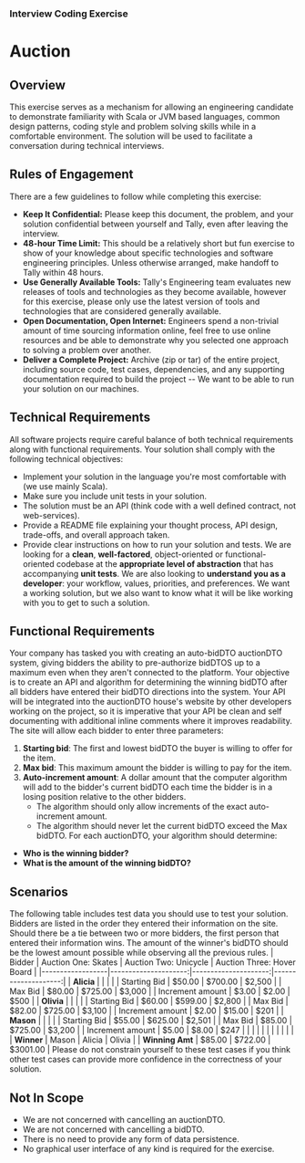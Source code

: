### Interview Coding Exercise
# Auction
## Overview
This exercise serves as a mechanism for allowing an engineering candidate to demonstrate familiarity with Scala or JVM based languages, common design patterns, coding style and problem solving skills while in a comfortable environment. The solution will be used to facilitate a conversation during technical interviews.
## Rules of Engagement
There are a few guidelines to follow while completing this exercise:
* __Keep It Confidential:__ Please keep this document, the problem, and your solution confidential between yourself and Tally, even after leaving the interview.
* __48-hour Time Limit:__ This should be a relatively short but fun exercise to show of your knowledge about specific technologies and software engineering principles.  Unless otherwise arranged, make handoff to Tally within 48 hours.
* __Use Generally Available Tools:__ Tally's Engineering team evaluates new releases of tools and technologies as they become available, however for this exercise, please only use the latest version of tools and technologies that are considered generally available.
* __Open Documentation, Open Internet:__ Engineers spend a non-trivial amount of time sourcing information online, feel free to use online resources and be able to demonstrate why you selected one approach to solving a problem over another.
* __Deliver a Complete Project:__ Archive (zip or tar) of the entire project, including source code, test cases, dependencies, and any supporting documentation required to build the project -- We want to be able to run your solution on our machines.
## Technical Requirements
All software projects require careful balance of both technical requirements along with functional requirements.  Your solution shall comply with the following technical objectives:
* Implement your solution in the language you're most comfortable with (we use mainly Scala).
* Make sure you include unit tests in your solution.
* The solution must be an API (think code with a well defined contract, not web-services).
* Provide a README file explaining your thought process, API design, trade-offs, and overall approach taken.
* Provide clear instructions on how to run your solution and tests.
  We are looking for a **clean**, **well-factored**, object-oriented or functional-oriented codebase at the **appropriate level of abstraction** that has accompanying **unit tests**. We are also looking to **understand you as a developer**: your workflow, values, priorities, and preferences. We want a working solution, but we also want to know what it will be like working with you to get to such a solution.
## Functional Requirements
Your company has tasked you with creating an auto-bidDTO auctionDTO system, giving bidders the ability to pre-authorize bidDTOS up to a maximum even when they aren't connected to the platform.
Your objective is to create an API and algorithm for determining the winning bidDTO after all bidders have entered their bidDTO directions into the system.  Your API will be integrated into the auctionDTO house's website by other developers working on the project, so it is imperative that your API be clean and self documenting with additional inline comments where it improves readability.
The site will allow each bidder to enter three parameters:
1.  __Starting bid__: The first and lowest bidDTO the buyer is willing to offer for the item.
2.  __Max bid__: This maximum amount the bidder is willing to pay for the item.
3.  __Auto-increment amount__: A dollar amount that the computer algorithm will add to the bidder's current bidDTO each time the bidder is in a losing position relative to the other bidders.
    * The algorithm should only allow increments of the exact auto-increment amount.
    * The algorithm should never let the current bidDTO exceed the Max bidDTO.
      For each auctionDTO, your algorithm should determine:
* __Who is the winning bidder?__
* __What is the amount of the winning bidDTO?__
## Scenarios
The following table includes test data you should use to test your solution.  Bidders are listed in the order they entered their information on the site. Should there be a tie between two or more bidders, the first person that entered their information wins. The amount of the winner's bidDTO should be the lowest amount possible while observing all the previous rules.
| Bidder           | Auction One: Skates | Auction Two: Unicycle | Auction Three: Hover Board |
|------------------|---------------------:|---------------------:|--------------------:|
| __Alicia__       |                      |                      |                     |
| Starting Bid     | $50.00               | $700.00              | $2,500              |
| Max Bid          | $80.00               | $725.00              | $3,000              |
| Increment amount | $3.00                | $2.00                | $500                |
| __Olivia__       |                      |                      |                     |
| Starting Bid     | $60.00               | $599.00              | $2,800              |
| Max Bid          | $82.00               | $725.00              | $3,100              |
| Increment amount | $2.00                | $15.00               | $201                |
| __Mason__        |                      |                      |                     |
| Starting Bid     | $55.00               | $625.00              | $2,501              |
| Max Bid          | $85.00               | $725.00              | $3,200              |
| Increment amount | $5.00                | $8.00                | $247                |
|                  |                      |                      |                     |
|                  |                      |                      |                     |
| __Winner__       | Mason                | Alicia               | Olivia              |
| __Winning Amt__  | $85.00               | $722.00              | $3001.00            |
Please do not constrain yourself to these test cases if you think other test cases can provide more confidence in the correctness of your solution.
## Not In Scope 
* We are not concerned with cancelling an auctionDTO.
* We are not concerned with cancelling a bidDTO. 
* There is no need to provide any form of data persistence.
* No graphical user interface of any kind is required for the exercise.
